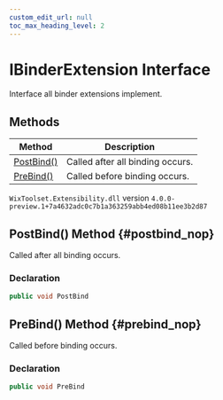 ```yaml
---
custom_edit_url: null
toc_max_heading_level: 2
---
```

# IBinderExtension Interface
Interface all binder extensions implement.
## Methods
| Method | Description |
| ------ | ----------- |
| [PostBind()](#postbind_nop) | Called after all binding occurs. |
| [PreBind()](#prebind_nop) | Called before binding occurs. |
`WixToolset.Extensibility.dll` version `4.0.0-preview.1+7a4632adc0c7b1a363259abb4ed08b11ee3b2d87`
## PostBind() Method {#postbind_nop}
Called after all binding occurs.
### Declaration
```cs
public void PostBind
```
## PreBind() Method {#prebind_nop}
Called before binding occurs.
### Declaration
```cs
public void PreBind
```
